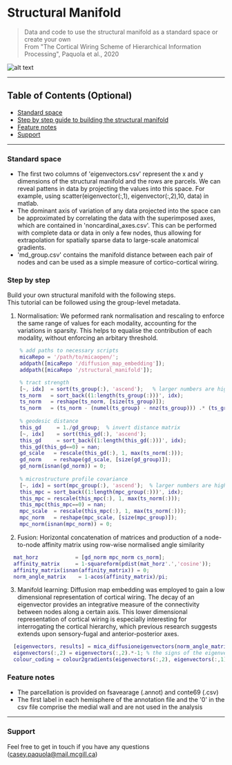 
# Structural Manifold

> Data and code to use the structural manifold as a standard space or create your own  <br /> 
> From "The Cortical Wiring Scheme of Hierarchical Information Processing", Paquola et al., 2020

![alt text](https://github.com/MICA-MNI/micaopen/tree/master/structural_manifold/method_overview.png)

---

## Table of Contents (Optional)

- [Standard space](#standard-space)
- [Step by step guide to building the structural manifold](#step-by-step)
- [Feature notes](#feature-notes)
- [Support](#support)

---

### Standard space

- The first two columns of 'eigenvectors.csv' represent the x and y dimensions of the structural manifold and the rows are parcels. We can reveal  pattens in data by projecting the values into this space. For example, using scatter(eigenvector(:,1), eigenvector(:,2),10, data) in matlab. 
- The dominant axis of variation of any data projected into the space can be approximated by correlating the data with the superimposed axes, which are contained in 'noncardinal_axes.csv'. This can be performed with complete data or data in only a few nodes, thus allowing for extrapolation for spatially sparse data to large-scale anatomical gradients.
- 'md_group.csv' contains the manifold distance between each pair of nodes and can be used as a simple measure of cortico-cortical wiring. 


### Step by step

Build your own structural manifold with the following steps. <br /> 
This tutorial can be followed using the group-level metadata. 

1. Normalisation: We peformed rank normalisation and rescaling to enforce the same range of values for each modality, accounting for the variations in sparsity. This helps to equalise the contribution of each modality, without enforcing an arbitary threshold. 

```matlab
    % add paths to necessary scripts
    micaRepo = '/path/to/micaopen/';
    addpath([micaRepo '/diffusion_map_embedding']);
    addpath([micaRepo '/structural_manifold']);

    % tract strength
    [~, idx]  = sort(ts_group(:), 'ascend');   % larger numbers are higher rank
    ts_norm   = sort_back((1:length(ts_group(:)))', idx);
    ts_norm   = reshape(ts_norm, [size(ts_group)]);
    ts_norm   = (ts_norm - (numel(ts_group) - nnz(ts_group))) .* (ts_group>0);
    
    % geodesic distance
    this_gd     = 1./gd_group;  % invert distance matrix
    [~, idx]    = sort(this_gd(:), 'ascend');
    this_gd     = sort_back((1:length(this_gd(:)))', idx);
    this_gd(this_gd==0) = nan;
    gd_scale   = rescale(this_gd(:), 1, max(ts_norm(:)));
    gd_norm    = reshape(gd_scale, [size(gd_group)]);
    gd_norm(isnan(gd_norm)) = 0;
    
    % microstructure profile covariance
    [~, idx] = sort(mpc_group(:), 'ascend');  % larger numbers are higher rank
    this_mpc = sort_back((1:length(mpc_group(:)))', idx);
    this_mpc = rescale(this_mpc(:), 1, max(ts_norm(:)));
    this_mpc(this_mpc==0) = nan;
    mpc_scale  = rescale(this_mpc(:), 1, max(ts_norm(:)));
    mpc_norm   = reshape(mpc_scale, [size(mpc_group)]);
    mpc_norm(isnan(mpc_norm)) = 0;
```

2. Fusion: Horizontal concatenation of matrices and production of a node-to-node affinity matrix using row-wise normalised angle similarity

```matlab
  mat_horz            = [gd_norm mpc_norm cs_norm];
  affinity_matrix     = 1-squareform(pdist(mat_horz'.','cosine'));
  affinity_matrix(isnan(affinity_matrix)) = 0;
  norm_angle_matrix    = 1-acos(affinity_matrix)/pi;
```
3. Manifold learning: Diffusion map embedding was employed to gain a low dimensional representation of cortical wiring. The decay of an eigenvector provides an integrative measure of the connectivity between nodes along a certain axis. This lower dimensional representation of cortical wiring is especially interesting for interrogating the cortical hierarchy, which previous research suggests extends upon sensory-fugal and anterior-posterior axes. 
  
```matlab
  [eigenvectors, results] = mica_diffusioneigenvectors(norm_angle_matrix, 'symmetryMargin', 1e-05);
  eigenvectors(:,2) = eigenvectors(:,2).*-1; % the signs of the eigenvectors are arbitrary, so we flip the second for interpretability
  colour_coding = colour2gradients(eigenvectors(:,2), eigenvectors(:,1));
```

### Feature notes

- The parcellation is provided on fsavearage (.annot) and conte69 (.csv) <br /> 
- The first label in each hemisphere of the annotation file and the '0' in the csv file comprise the medial wall and are not used in the analysis

---

### Support

Feel free to get in touch if you have any questions (casey.paquola@mail.mcgill.ca)
